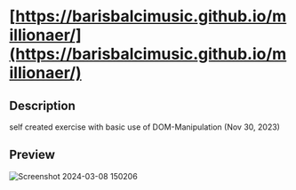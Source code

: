 # [https://barisbalcimusic.github.io/millionaer/](https://barisbalcimusic.github.io/millionaer/)

## Description
self created exercise with basic use of DOM-Manipulation (Nov 30, 2023)

## Preview
![Screenshot 2024-03-08 150206](https://github.com/barisbalcimusic/millionaer/assets/126829019/645c1b50-1e88-4e2c-ada2-390ee3b573d7)
